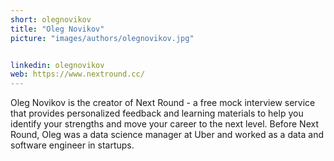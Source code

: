```yaml
---
short: olegnovikov
title: "Oleg Novikov"
picture: "images/authors/olegnovikov.jpg"


linkedin: olegnovikov
web: https://www.nextround.cc/
---
```


Oleg Novikov is the creator of Next Round - a free mock interview service that provides personalized feedback and learning materials to help you identify your strengths and move your career to the next level. Before Next Round, Oleg was a data science manager at Uber and worked as a data and software engineer in startups.